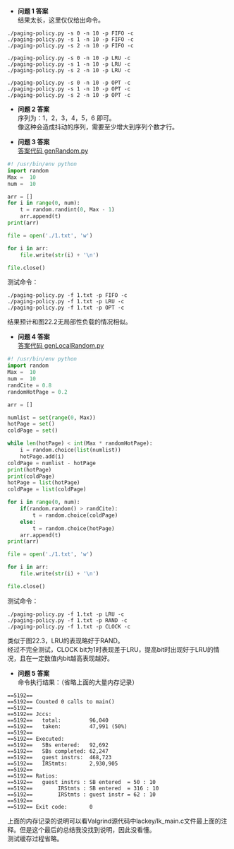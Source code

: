 * **问题 1 答案**  
结果太长，这里仅仅给出命令。  
```
./paging-policy.py -s 0 -n 10 -p FIFO -c
./paging-policy.py -s 1 -n 10 -p FIFO -c
./paging-policy.py -s 2 -n 10 -p FIFO -c

./paging-policy.py -s 0 -n 10 -p LRU -c
./paging-policy.py -s 1 -n 10 -p LRU -c
./paging-policy.py -s 2 -n 10 -p LRU -c

./paging-policy.py -s 0 -n 10 -p OPT -c
./paging-policy.py -s 1 -n 10 -p OPT -c
./paging-policy.py -s 2 -n 10 -p OPT -c
```

* **问题 2 答案**  
序列为：1，2，3，4，5，6 即可。  
像这种会造成抖动的序列，需要至少增大到序列个数才行。  

* **问题 3 答案**  
[答案代码 genRandom.py](genRandom.py)
```python
#! /usr/bin/env python
import random 
Max =  10
num =  10

arr = []
for i in range(0, num):
    t = random.randint(0, Max - 1)
    arr.append(t)
print(arr)

file = open('./1.txt', 'w')

for i in arr:
    file.write(str(i) + '\n')

file.close()
```
测试命令：
```
./paging-policy.py -f 1.txt -p FIFO -c
./paging-policy.py -f 1.txt -p LRU -c
./paging-policy.py -f 1.txt -p OPT -c
```
结果预计和图22.2无局部性负载的情况相似。  

* **问题 4 答案**  
[答案代码 genLocalRandom.py](genLocalRandom.py)
```python
#! /usr/bin/env python
import random 
Max =  10
num =  10
randCite = 0.8
randomHotPage = 0.2

arr = []

numlist = set(range(0, Max))
hotPage = set()
coldPage = set()

while len(hotPage) < int(Max * randomHotPage):
    i = random.choice(list(numlist))
    hotPage.add(i)
coldPage = numlist - hotPage
print(hotPage)
print(coldPage)
hotPage = list(hotPage)
coldPage = list(coldPage)

for i in range(0, num):
    if(random.random() > randCite):
        t = random.choice(coldPage)
    else:
        t = random.choice(hotPage)
    arr.append(t)
print(arr)

file = open('./1.txt', 'w')

for i in arr:
    file.write(str(i) + '\n')

file.close()
```
测试命令：
```
./paging-policy.py -f 1.txt -p LRU -c
./paging-policy.py -f 1.txt -p RAND -c
./paging-policy.py -f 1.txt -p CLOCK -c
```
类似于图22.3，LRU的表现略好于RAND。  
经过不完全测试，CLOCK bit为1时表现差于LRU，提高bit时出现好于LRU的情况，且在一定数值内bit越高表现越好。  

* **问题 5 答案**  
命令执行结果：（省略上面的大量内存记录）
```
==5192== 
==5192== Counted 0 calls to main()
==5192== 
==5192== Jccs:
==5192==   total:         96,040
==5192==   taken:         47,991 (50%)
==5192== 
==5192== Executed:
==5192==   SBs entered:   92,692
==5192==   SBs completed: 62,247
==5192==   guest instrs:  468,723
==5192==   IRStmts:       2,930,905
==5192== 
==5192== Ratios:
==5192==   guest instrs : SB entered  = 50 : 10
==5192==        IRStmts : SB entered  = 316 : 10
==5192==        IRStmts : guest instr = 62 : 10
==5192== 
==5192== Exit code:       0
```
上面的内存记录的说明可以看Valgrind源代码中lackey/lk_main.c文件最上面的注释。但是这个最后的总结我没找到说明，因此没看懂。  
测试缓存过程省略。 
